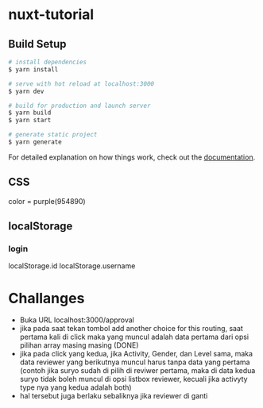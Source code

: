 # nuxt-tutorial

## Build Setup

```bash
# install dependencies
$ yarn install

# serve with hot reload at localhost:3000
$ yarn dev

# build for production and launch server
$ yarn build
$ yarn start

# generate static project
$ yarn generate
```

For detailed explanation on how things work, check out the [documentation](https://nuxtjs.org).

## CSS
color = purple(954890)

## localStorage
### login
localStorage.id
localStorage.username



# Challanges

* Buka URL localhost:3000/approval
* jika pada saat tekan tombol add another choice for this routing, saat pertama kali di click maka yang muncul adalah data pertama dari opsi pilihan array masing masing (DONE)
* jika pada click yang kedua, jika Activity, Gender, dan Level sama, maka data reviewer yang berikutnya muncul harus tanpa data yang pertama (contoh jika suryo sudah di pilih di reviwer pertama, maka di data kedua suryo tidak boleh muncul di opsi listbox reviewer, kecuali jika activyty type nya yang kedua adalah both)
* hal tersebut juga berlaku sebaliknya jika reviewer di ganti


